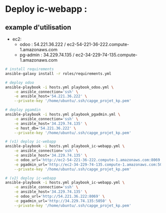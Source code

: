 # Deploy ic-webapp : 

## example d'utilisation 

* ec2: 
    * odoo : 54.221.36.222 / ec2-54-221-36-222.compute-1.amazonaws.com
    * pg-admin : 34.229.74.135 / ec2-34-229-74-135.compute-1.amazonaws.com


```bash
# install requirements
ansible-galaxy install -r roles/requirements.yml

# deploy odoo
ansible-playbook -i hosts.yml playbook_odoo.yml \
    -e ansible_connection='ssh' \
    -e ansible_host='54.221.36.222' \
    --private-key '/home/ubuntu/.ssh/capge_projet_kp.pem'

# deploy pgamdin
ansible-playbook -i hosts.yml playbook_pgadmin.yml \
    -e ansible_connection='ssh' \
    -e ansible_host='34.229.74.135' \
    -e host_db='54.221.36.222' \
    --private-key '/home/ubuntu/.ssh/capge_projet_kp.pem'

# (v1) deploy ic-webapp
ansible-playbook -i hosts.yml playbook_ic-webapp.yml \
    -e ansible_connection='ssh' \
    -e ansible_host='34.229.74.135' \
    -e odoo_url='http://ec2-54-221-36-222.compute-1.amazonaws.com:8069' \
    -e pgadmin_url='http://ec2-34-229-74-135.compute-1.amazonaws.com:5050' \
    --private-key '/home/ubuntu/.ssh/capge_projet_kp.pem'

# (v2) deploy ic-webapp
ansible-playbook -i hosts.yml playbook_ic-webapp.yml \
    -e ansible_connection='ssh' \
    -e ansible_host='34.229.74.135' \
    -e odoo_url='http://54.221.36.222:8069' \
    -e pgadmin_url='http://34.229.74.135:5050' \
    --private-key '/home/ubuntu/.ssh/capge_projet_kp.pem'
    
```